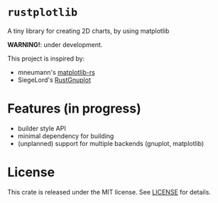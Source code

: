 # `rustplotlib`
A tiny library for creating 2D charts, by using matplotlib

__WARNING!__: under development.

This project is inspired by:
* mneumann's [matplotlib-rs](https://github.com/mneumann/matplotlib-rs)
* SiegeLord's [RustGnuplot](https://github.com/SiegeLord/RustGnuplot)

# Features (in progress)
* builder style API
* minimal dependency for building
* (unplanned) support for multiple backends (gnuplot, matplotlib)

# License
This crate is released under the MIT license.
See [LICENSE](LICENSE) for details.